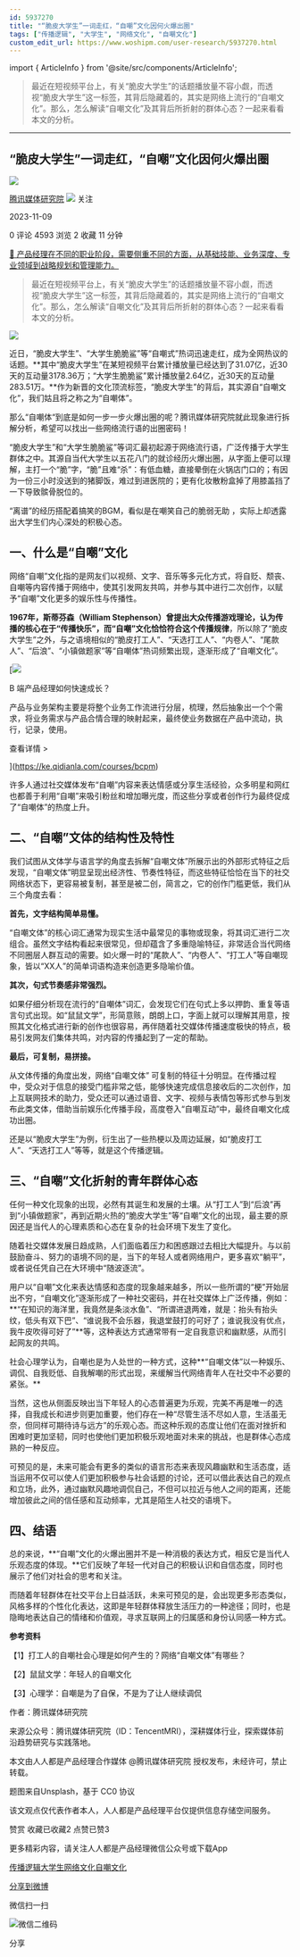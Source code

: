 ```yaml
---
id: 5937270
title: "“脆皮大学生”一词走红，“自嘲”文化因何火爆出圈"
tags: ["传播逻辑", "大学生", "网络文化", "自嘲文化"]
custom_edit_url: https://www.woshipm.com/user-research/5937270.html
---
```

import { ArticleInfo } from '@site/src/components/ArticleInfo';

<ArticleInfo
    author="腾讯媒体研究院"
    authorLink="https://www.woshipm.com/u/671570"
    published="2023-11-09"
    views={4593}
    comments={0}
    collects={2}
/>

> 最近在短视频平台上，有关“脆皮大学生”的话题播放量不容小觑，而透视“脆皮大学生”这一标签，其背后隐藏着的，其实是网络上流行的“自嘲文化”。那么，怎么解读“自嘲文化”及其背后所折射的群体心态？一起来看看本文的分析。

---

## “脆皮大学生”一词走红，“自嘲”文化因何火爆出圈

[![](https://image.woshipm.com/wp-files/2018/04/IAFXWYf7q1CooPdTyxsF.jpg!/both/72x72)](https://www.woshipm.com/u/671570)

[腾讯媒体研究院](https://www.woshipm.com/u/671570) ![](https://static.woshipm.com/tag/1122_1@2x.png) 关注

2023-11-09

0 评论 4593 浏览 2 收藏 11 分钟

[🔗 产品经理在不同的职业阶段，需要侧重不同的方面，从基础技能、业务深度、专业领域到战略规划和管理能力。](https://ke.qidianla.com/courses/90pm)

> 最近在短视频平台上，有关“脆皮大学生”的话题播放量不容小觑，而透视“脆皮大学生”这一标签，其背后隐藏着的，其实是网络上流行的“自嘲文化”。那么，怎么解读“自嘲文化”及其背后所折射的群体心态？一起来看看本文的分析。

![](https://image.woshipm.com/2023/09/21/c69c3d86-5877-11ee-b499-00163e142b65.jpg)

近日，“脆皮大学生”、“大学生脆脆鲨”等“自嘲式”热词迅速走红，成为全网热议的话题。**其中“脆皮大学生”在某短视频平台累计播放量已经达到了31.07亿，近30天的互动量3178.36万；“大学生脆脆鲨”累计播放量2.64亿，近30天的互动量283.51万。**作为新晋的文化顶流标签，“脆皮大学生”的背后，其实源自“自嘲文化”，我们姑且将之称之为“自嘲体”。

那么“自嘲体“到底是如何一步一步火爆出圈的呢？腾讯媒体研究院就此现象进行拆解分析，希望可以找出一些网络流行语的出圈密码！

“脆皮大学生”和“大学生脆脆鲨”等词汇最初起源于网络流行语，广泛传播于大学生群体之中。其源自当代大学生以五花八门的就诊经历火爆出圈，从字面上便可以理解，主打一个“脆”字，“脆”且难“杀”：有低血糖，直接晕倒在火锅店门口的；有因为一份三小时没送到的猪脚饭，难过到进医院的；更有化妆散粉盒掉了用膝盖挡了一下导致髌骨脱位的。

“离谱”的经历搭配着搞笑的BGM，看似是在嘲笑自己的脆弱无助 ，实际上却透露出大学生们内心深处的积极心态。

## 一、什么是“自嘲”文化

网络“自嘲”文化指的是网友们以视频、文字、音乐等多元化方式，将自贬、颓丧、自嘲等内容传播于网络中，使其引发网友共鸣，并参与其中进行二次创作，以赋予“自嘲”文化更多的娱乐性与传播性。

**1967年，斯蒂芬森（William Stephenson）曾提出大众传播游戏理论，认为传播的核心在于“传播快乐”，而“自嘲”文化恰恰符合这个传播规律**，所以除了“脆皮大学生”之外，与之语境相似的“脆皮打工人”、“天选打工人”、“内卷人”、“尾款人”、“后浪”、“小镇做题家”等“自嘲体”热词频繁出现，逐渐形成了“自嘲文化”。

[![](https://image.woshipm.com/2023/08/02/a53a469e-30e3-11ee-88e7-00163e0b5ff3.png)

B 端产品经理如何快速成长？

产品与业务架构主要是将整个业务工作流进行分层，梳理，然后抽象出一个个需求，将业务需求与产品合情合理的映射起来，最终使业务数据在产品中流动，执行，记录，使用。

查看详情 >

](https://ke.qidianla.com/courses/bcpm)

许多人通过社交媒体发布“自嘲”内容来表达情感或分享生活经验，众多明星和网红也都善于利用“自嘲”来吸引粉丝和增加曝光度，而这些分享或者创作行为最终促成了“自嘲体”的热度上升。

## 二、“自嘲”文体的结构性及特性

我们试图从文体学与语言学的角度去拆解“自嘲文体”所展示出的外部形式特征之后发现，“自嘲文体”明显呈现出经济性、节奏性特征，而这些特征恰恰在当下的社交网络状态下，更容易被复制，甚至是被二创，简言之，它的创作门槛更低，我们从三个角度去看：

**首先，文字结构简单易懂。**

“自嘲文体”的核心词汇通常为现实生活中最常见的事物或现象，将其词汇进行二次组合。虽然文字结构看起来很常见，但却蕴含了多重隐喻特征，非常适合当代网络不同圈层人群互动的需要。如火爆一时的“尾款人”、“内卷人”、“打工人”等自嘲现象，皆以“XX人”的简单词语构造来创造更多隐喻价值。

**其次，句式节奏感非常强烈。**

如果仔细分析现在流行的“自嘲体”词汇，会发现它们在句式上多以押韵、重复等语言句式出现。如“鼠鼠文学”，形简意赅，朗朗上口，字面上就可以理解其用意，按照其文化格式进行新的创作也很容易，再伴随着社交媒体传播速度极快的特点，极易引发网友们集体共鸣，对内容的传播起到了一定的帮助。

**最后，可复制，易拼接。**

从文体传播的角度出发，网络“自嘲文体” 可复制的特征十分明显。在传播过程中，受众对于信息的接受门槛非常之低，能够快速完成信息接收后的二次创作，加上互联网技术的助力，受众还可以通过语音、文字、视频与表情包等形式参与到发布此类文体，借助当前娱乐化传播手段，高度卷入“自嘲互动”中，最终自嘲文化成功出圈。

还是以“脆皮大学生”为例，衍生出了一些热梗以及周边延展，如“脆皮打工人”、“天选打工人”等等，就是这个传播逻辑。

## 三、“自嘲”文化折射的青年群体心态

任何一种文化现象的出现，必然有其诞生和发展的土壤。从“打工人”到“后浪”再到“小镇做题家”，再到近期火热的“脆皮大学生”等“自嘲”文化的出现，最主要的原因还是当代人的心理素质和心态在复杂的社会环境下发生了变化。

随着社交媒体发展日趋成熟，人们面临着压力和困惑跟过去相比大幅提升。与以前鼓励奋斗、努力的语境不同的是，当下的年轻人或者网络用户，更多喜欢“躺平”，或者说任凭自己在大环境中“随波逐流”。

用户以“自嘲”文化来表达情感和态度的现象越来越多，所以一些所谓的“梗”开始层出不穷，“自嘲文化”逐渐形成了一种社交密码，并在社交媒体上广泛传播，例如：**“在知识的海洋里，我竟然是条淡水鱼”、“所谓进退两难，就是：抬头有抬头纹，低头有双下巴”、“谁说我不会乐器，我退堂鼓打的可好了；谁说我没有优点，我牛皮吹得可好了”**等，这种表达方式通常带有一定自我意识和幽默感，从而引起网友的共鸣。

社会心理学认为，自嘲也是为人处世的一种方式，这种**“自嘲文体”以一种娱乐、调侃、自我贬低、自我解嘲的形式出现，来缓解当代网络青年人在社交中不必要的紧张。**

当然，这也从侧面反映出当下年轻人的心态普遍更为乐观，完美不再是唯一的选择，自我成长和进步则更加重要，他们存在一种“尽管生活不尽如人意，生活虽无奈，但同样可期待诗与远方”的乐观心态。而这种乐观的态度让他们在面对挫折和困难时更加坚韧，同时也使他们更加积极乐观地面对未来的挑战，也是群体心态成熟的一种反应。

可预见的是，未来可能会有更多的类似的语言形态来表现风趣幽默和生活态度，适当运用不仅可以使人们更加积极参与社会话题的讨论，还可以借此表达自己的观点和立场，此外，通过幽默风趣地调侃自己，不但可以拉近与他人之间的距离，还能增加彼此之间的信任感和互动频率，尤其是陌生人社交的语境下。

## 四、结语

总的来说，**“自嘲”文化的火爆出圈并不是一种消极的表达方式，相反它是当代人乐观态度的体现。**它们反映了年轻一代对自己的积极认识和自信态度，同时也展示了他们对社会的思考和关注。

而随着年轻群体在社交平台上日益活跃，未来可预见的是，会出现更多形态类似，风格多样的个性化化表达，这即是年轻群体释放生活压力的一种途径；同时，也是隐晦地表达自己的情绪和价值观，寻求互联网上的归属感和身份认同感一种方式。

**参考资料**

【1】打工人的自嘲社会心理是如何产生的？网络“自嘲文体”有哪些？

【2】鼠鼠文学：年轻人的自嘲文化

【3】心理学：自嘲是为了自保，不是为了让人继续调侃

作者：腾讯媒体研究院

来源公众号：腾讯媒体研究院（ID：TencentMRI），深耕媒体行业，探索媒体前沿趋势研究与实践落地。

本文由人人都是产品经理合作媒体 @腾讯媒体研究院 授权发布，未经许可，禁止转载。

题图来自Unsplash，基于 CC0 协议

该文观点仅代表作者本人，人人都是产品经理平台仅提供信息存储空间服务。

赞赏 收藏已收藏2 点赞已赞3

更多精彩内容，请关注人人都是产品经理微信公众号或下载App

[传播逻辑](https://www.woshipm.com/tag/%e4%bc%a0%e6%92%ad%e9%80%bb%e8%be%91)[大学生](https://www.woshipm.com/tag/%e5%a4%a7%e5%ad%a6%e7%94%9f)[网络文化](https://www.woshipm.com/tag/%e7%bd%91%e7%bb%9c%e6%96%87%e5%8c%96)[自嘲文化](https://www.woshipm.com/tag/%e8%87%aa%e5%98%b2%e6%96%87%e5%8c%96)

[分享到微博](https://service.weibo.com/share/share.php?appkey=2775287854&title=“脆皮大学生”一词走红，“自嘲”文化因何火爆出圈&url=https://www.woshipm.com/user-research/5937270.html&pic=https://image.woshipm.com/2023/09/21/c69c3d86-5877-11ee-b499-00163e142b65.jpg)

微信扫一扫

![微信二维码](https://api.pwmqr.com/qrcode/create/?url=https://www.woshipm.com/user-research/5937270.html)

分享